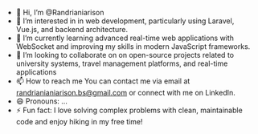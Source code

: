 - 👋 Hi, I’m @Randrianiarison
- 👀 I’m interested in in web development, particularly using Laravel, Vue.js, and backend architecture.
- 🌱 I’m currently learning advanced real-time web applications with WebSocket and improving my skills in modern JavaScript frameworks.
- 💞️ I’m looking to collaborate on on open-source projects related to university systems, travel management platforms, and real-time applications
- 📫 How to reach me  You can contact me via email at randrianianiarison.bs@gmail.com or connect with me on LinkedIn.
- 😄 Pronouns: ...
- ⚡ Fun fact: I love solving complex problems with clean, maintainable code and enjoy hiking in my free time!

<!---
Randrianiarison/Randrianiarison is a ✨ special ✨ repository because its `README.md` (this file) appears on your GitHub profile.
You can click the Preview link to take a look at your changes.
--->
